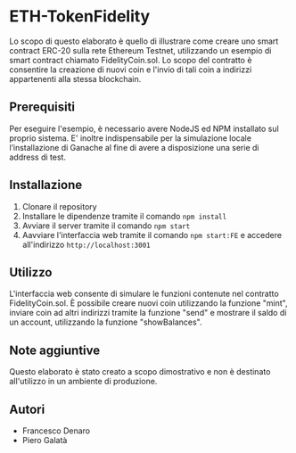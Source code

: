 # ETH-TokenFidelity

Lo scopo di questo elaborato è quello di illustrare come creare uno smart contract ERC-20 sulla rete Ethereum Testnet, utilizzando un esempio di smart contract chiamato FidelityCoin.sol. Lo scopo del contratto è consentire la creazione di nuovi coin e l'invio di tali coin a indirizzi appartenenti alla stessa blockchain.
 
## Prerequisiti
Per eseguire l'esempio, è necessario avere NodeJS ed NPM installato sul proprio sistema.
E' inoltre indispensabile per la simulazione locale l’installazione di Ganache al fine di avere a  disposizione una serie di address di test.
 
## Installazione
1. Clonare il repository
2. Installare le dipendenze tramite il comando `npm install`
3. Avviare il server tramite il comando `npm start`
4. Aavviare l'interfaccia web tramite il comando `npm start:FE` e accedere all'indirizzo `http://localhost:3001`
 
## Utilizzo
L'interfaccia web consente di simulare le funzioni contenute nel contratto FidelityCoin.sol. È possibile creare nuovi coin utilizzando la funzione "mint", inviare coin ad altri indirizzi tramite la funzione "send" e mostrare il saldo di un account, utilizzando la funzione "showBalances".
 
## Note aggiuntive
Questo elaborato è stato creato a scopo dimostrativo e non è destinato all'utilizzo in un ambiente di produzione.
 
## Autori
- Francesco Denaro
- Piero Galatà
